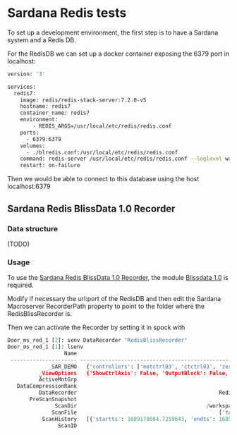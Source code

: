 # Sardana Redis tests

To set up a development environment, the first step is to have a Sardana system and a Redis DB.

For the RedisDB we can set up a docker container exposing the 6379 port in localhost:

```bash
version: '3'

services:
  redis7:
    image: redis/redis-stack-server:7.2.0-v5
    hostname: redis7
    container_name: redis7
    environment:
        - REDIS_ARGS=/usr/local/etc/redis/redis.conf
    ports:
      - 6379:6379
    volumes:
      - ./blredis.conf:/usr/local/etc/redis/redis.conf
    command: redis-server /usr/local/etc/redis/redis.conf --loglevel warning --protected-mode no --loadmodule /opt/redis-stack/lib/redisearch.so --loadmodule /opt/redis-stack/lib/rejson.so 
    restart: on-failure
```
Then we would be able to connect to this database using the host localhost:6379

## Sardana Redis BlissData 1.0 Recorder

### Data structure
(TODO)
### Usage
To use the [Sardana Redis BlissData 1.0 Recorder](./sardana_redis-10/recorder/redis_bliss_recorder.py), the module [Blissdata 1.0](https://gitlab.esrf.fr/bliss/bliss/-/tree/blissdata-1.0.0rc0/blissdata) is required. 

Modify if necessary the url:port of the RedisDB and then edit the Sardana Macroserver RecorderPath property to point to the folder where the RedisBlissRecorder is.

Then we can activate the Recorder by setting it in spock with 
```python
Door_ms_red_1 [2]: senv DataRecorder "RedisBlissRecorder"
Door_ms_red_1 [1]: lsenv
                  Name                                                          Value    Type
 --------------------- -------------------------------------------------------------- -------
             _SAR_DEMO   {'controllers': ['motctrl03', 'ctctrl03', 'zerodctrl03 [...]    dict
          _ViewOptions   {'ShowCtrlAxis': False, 'OutputBlock': False, 'PosForm [...]    dict
          ActiveMntGrp                                                     test_redis     str
   DataCompressionRank                                                              1     int
          DataRecorder                                             RedisBlissRecorder     str
       PreScanSnapshot                                                             []    list
               ScanDir                                         /workspace/tests_scans     str
              ScanFile                                             ['testRedisRec01']    list
           ScanHistory   [{'startts': 1689178084.7259643, 'endts': 1689178089.9 [...]    list
                ScanID                                                            131     int
```
